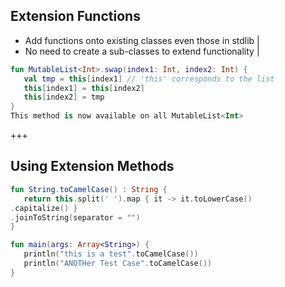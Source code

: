 ## Extension Functions
- Add functions onto existing classes even those in stdlib | 
- No need to create a sub-classes to extend functionality |
``` Kotlin
fun MutableList<Int>.swap(index1: Int, index2: Int) {
   val tmp = this[index1] // 'this' corresponds to the list
   this[index1] = this[index2]
   this[index2] = tmp
}
This method is now available on all MutableList<Int>
```
+++
## Using Extension Methods
``` Kotlin
fun String.toCamelCase() : String {
   return this.split(' ').map { it -> it.toLowerCase()
.capitalize() }
.joinToString(separator = "")
}

fun main(args: Array<String>) {
   println("this is a test".toCamelCase())
   println("ANOTHer Test Case".toCamelCase())
}
```
